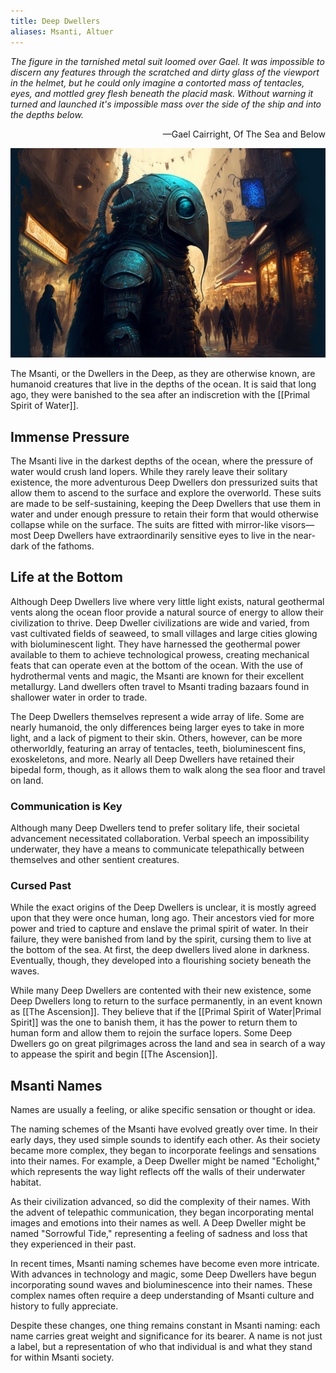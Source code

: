 ```yaml
---
title: Deep Dwellers
aliases: Msanti, Altuer
---
```


*The figure in the tarnished metal suit loomed over Gael. It was impossible to discern any features through the scratched and dirty glass of the viewport in the helmet, but he could only imagine a contorted mass of tentacles, eyes, and mottled grey flesh beneath the placid mask. Without warning it turned and launched it's impossible mass over the side of the ship and into the depths below.*

<div style="text-align: right">—Gael Cairright, Of The Sea and Below</div>

![Deep Dweller on the streets of Meripol|550](./images/Morne_A_humanoid_deep_sea_creature_wearing_a_deep_sea_diving_su_c28ba0d5-ed25-471a-b0e1-4c34ddf8b4bb.png "right center horizontal")

The Msanti, or the Dwellers in the Deep, as they are otherwise known, are humanoid creatures that live in the depths of the ocean. It is said that long ago, they were banished to the sea after an indiscretion with the [[Primal Spirit of Water]].

## Immense Pressure
The Msanti live in the darkest depths of the ocean, where the pressure of water would crush land lopers. While they rarely leave their solitary existence, the more adventurous Deep Dwellers don pressurized suits that allow them to ascend to the surface and explore the overworld. These suits are made to be self-sustaining, keeping the Deep Dwellers that use them in water and under enough pressure to retain their form that would otherwise collapse while on the surface. The suits are fitted with mirror-like visors—most Deep Dwellers have extraordinarily sensitive eyes to live in the near-dark of the fathoms.

## Life at the Bottom
Although Deep Dwellers live where very little light exists, natural geothermal vents along the ocean floor provide a natural source of energy to allow their civilization to thrive. Deep Dweller civilizations are wide and varied, from vast cultivated fields of seaweed, to small villages and large cities glowing with bioluminescent light. They have harnessed the geothermal power available to them to achieve technological prowess, creating mechanical feats that can operate even at the bottom of the ocean. With the use of hydrothermal vents and magic, the Msanti are known for their excellent metallurgy. Land dwellers often travel to Msanti trading bazaars found in shallower water in order to trade.

The Deep Dwellers themselves represent a wide array of life. Some are nearly humanoid, the only differences being larger eyes to take in more light, and a lack of pigment to their skin. Others, however, can be more otherworldly, featuring an array of tentacles, teeth, bioluminescent fins, exoskeletons, and more. Nearly all Deep Dwellers have retained their bipedal form, though, as it allows them to walk along the sea floor and travel on land.

### Communication is Key
Although many Deep Dwellers tend to prefer solitary life, their societal advancement necessitated collaboration. Verbal speech an impossibility underwater, they have a means to communicate telepathically between themselves and other sentient creatures.

### Cursed Past
While the exact origins of the Deep Dwellers is unclear, it is mostly agreed upon that they were once human, long ago. Their ancestors vied for more power and tried to capture and enslave the primal spirit of water. In their failure, they were banished from land by the spirit, cursing them to live at the bottom of the sea. At first, the deep dwellers lived alone in darkness. Eventually, though, they developed into a flourishing society beneath the waves.

While many Deep Dwellers are contented with their new existence, some Deep Dwellers long to return to the surface permanently, in an event known as [[The Ascension]]. They believe that if the [[Primal Spirit of Water|Primal Spirit]] was the one to banish them, it has the power to return them to human form and allow them to rejoin the surface lopers. Some Deep Dwellers go on great pilgrimages across the land and sea in search of a way to appease the spirit and begin [[The Ascension]].

## Msanti Names

Names are usually a feeling, or alike specific sensation or thought or idea.

The naming schemes of the Msanti have evolved greatly over time. In their early days, they used simple sounds to identify each other. As their society became more complex, they began to incorporate feelings and sensations into their names. For example, a Deep Dweller might be named "Echolight," which represents the way light reflects off the walls of their underwater habitat.

As their civilization advanced, so did the complexity of their names. With the advent of telepathic communication, they began incorporating mental images and emotions into their names as well. A Deep Dweller might be named "Sorrowful Tide," representing a feeling of sadness and loss that they experienced in their past.

In recent times, Msanti naming schemes have become even more intricate. With advances in technology and magic, some Deep Dwellers have begun incorporating sound waves and bioluminescence into their names. These complex names often require a deep understanding of Msanti culture and history to fully appreciate.

Despite these changes, one thing remains constant in Msanti naming: each name carries great weight and significance for its bearer. A name is not just a label, but a representation of who that individual is and what they stand for within Msanti society.